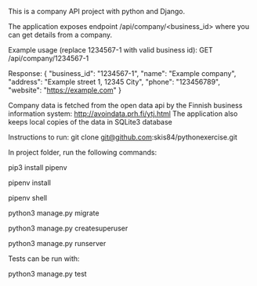 This is a company API project with python and Django.

The application exposes endpoint /api/company/<business_id> where you can get details from a company.

Example usage (replace 1234567-1 with valid business id):
GET /api/company/1234567-1

Response:
{
"business_id": "1234567-1",
"name": "Example company",
"address": "Example street 1, 12345 City",
"phone": "123456789",
"website": "https://example.com"
}

Company data is fetched from the open data api by the Finnish business information system: http://avoindata.prh.fi/ytj.html
The application also keeps local copies of the data in SQLite3 database

Instructions to run:
git clone git@github.com:skis84/pythonexercise.git

In project folder, run the following commands:

pip3 install pipenv

pipenv install

pipenv shell

python3 manage.py migrate

python3 manage.py createsuperuser

python3 manage.py runserver

Tests can be run with:

python3 manage.py test
